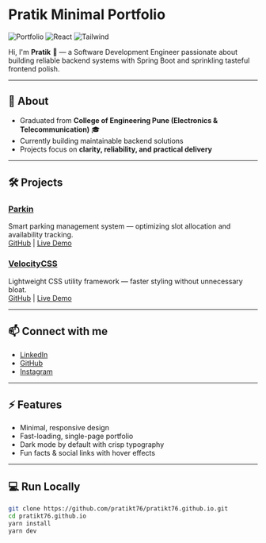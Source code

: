 # Pratik Minimal Portfolio

![Portfolio](https://img.shields.io/badge/Portfolio-live-blue) ![React](https://img.shields.io/badge/React-17-blue) ![Tailwind](https://img.shields.io/badge/TailwindCSS-3.3.2-green)

Hi, I'm **Pratik** 👋 — a Software Development Engineer passionate about building reliable backend systems with Spring Boot and sprinkling tasteful frontend polish.  

---

## 🚀 About

- Graduated from **College of Engineering Pune (Electronics & Telecommunication)** 🎓  
- Currently building maintainable backend solutions  
- Projects focus on **clarity, reliability, and practical delivery**  

---

## 🛠️ Projects

### [Parkin](https://github.com/pratikt76/Parkin)
Smart parking management system — optimizing slot allocation and availability tracking.  
[GitHub](https://github.com/pratikt76/Parkin) | [Live Demo](https://github.com/pratikt76/Parkin/blob/main/README.md)

### [VelocityCSS](https://github.com/pratikt76/VelocityCSS)
Lightweight CSS utility framework — faster styling without unnecessary bloat.  
[GitHub](https://github.com/pratikt76/VelocityCSS) | [Live Demo](https://pratikt76.github.io/VelocityCSS/)

---

## 📫 Connect with me

- [LinkedIn](https://linkedin.com/in/pratikt76)  
- [GitHub](https://github.com/pratikt76)  
- [Instagram](https://instagram.com/pratik.76)  

---

## ⚡ Features

- Minimal, responsive design  
- Fast-loading, single-page portfolio  
- Dark mode by default with crisp typography  
- Fun facts & social links with hover effects  

---

## 💻 Run Locally

```bash
git clone https://github.com/pratikt76/pratikt76.github.io.git
cd pratikt76.github.io
yarn install
yarn dev
